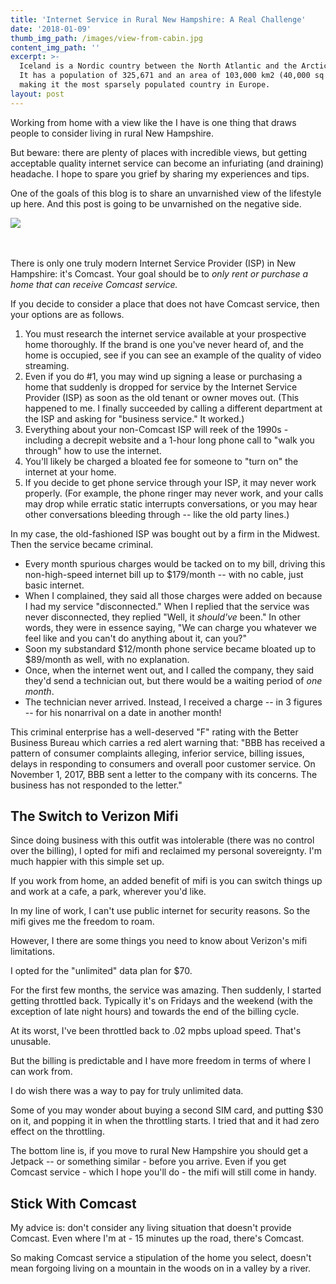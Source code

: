 ```yaml
---
title: 'Internet Service in Rural New Hampshire: A Real Challenge'
date: '2018-01-09'
thumb_img_path: /images/view-from-cabin.jpg
content_img_path: ''
excerpt: >-
  Iceland is a Nordic country between the North Atlantic and the Arctic Ocean.
  It has a population of 325,671 and an area of 103,000 km2 (40,000 sq mi),
  making it the most sparsely populated country in Europe.
layout: post
---
```

Working from home with a view like the I have is one thing that draws people to consider living in rural New Hampshire.

But beware: there are plenty of places with incredible views, but getting acceptable quality internet service can become an infuriating (and draining) headache. I hope to spare you grief by sharing my experiences and tips. 

One of the goals of this blog is to share an unvarnished view of the lifestyle up here. And this post is going to be unvarnished on the negative side.



![](/images/view-from-cabin.jpg)

\
\
There is only one truly modern Internet Service Provider (ISP) in New Hampshire: it's Comcast. Your goal should be to _only rent or purchase a home that can receive Comcast service._

If you decide to consider a place that does not have Comcast service, then your options are as follows. 

1. You must research the internet service available at your prospective home thoroughly. If the brand is one you've never heard of, and the home is occupied, see if you can see an example of the quality of video streaming.
2. Even if you do #1, you may wind up signing a lease or purchasing a home that suddenly is dropped for service by the Internet Service Provider (ISP) as soon as the old tenant or owner moves out. (This happened to me. I finally succeeded by calling a different department at the ISP and asking for "business service." It worked.) 
3. Everything about your non-Comcast ISP will reek of the 1990s - including a decrepit website and a 1-hour long phone call to "walk you through" how to use the internet. 
4. You'll likely be charged a bloated fee for someone to "turn on" the internet at your home. 
5. If you decide to get phone service through your ISP, it may never work properly. (For example, the phone ringer may never work, and your calls may drop while erratic static interrupts conversations, or you may hear other conversations bleeding through -- like the old party lines.)

In my case, the old-fashioned ISP was bought out by a firm in the Midwest. Then the service became criminal. 

* Every month spurious charges would be tacked on to my bill, driving this non-high-speed internet bill up to $179/month -- with no cable, just basic internet. 
* When I complained, they said all those charges were added on because I had my service "disconnected." When I replied that the service was never disconnected, they replied "Well, it _should've_ been." In other words, they were in essence saying, "We can charge you whatever we feel like and you can't do anything about it, can you?"
* Soon my substandard $12/month phone service became bloated up to $89/month as well, with no explanation. 
* Once, when the internet went out, and I called the company, they said they'd send a technician out, but there would be a waiting period of _one month_.
* The technician never arrived. Instead, I received a charge -- in 3 figures -- for his nonarrival on a date in another month!

This criminal enterprise has a well-deserved "F" rating with the Better Business Bureau which carries a red alert warning that: "BBB has received a pattern of consumer complaints alleging, inferior service, billing issues, delays in responding to consumers and overall poor customer service. On November 1, 2017, BBB sent a letter to the company with its concerns.  The business has not responded to the letter."

## The Switch to Verizon Mifi

Since doing business with this outfit was intolerable (there was no control over the billing), I opted for mifi and reclaimed my personal sovereignty. I'm much happier with this simple set up.

If you work from home, an added benefit of mifi is you can switch things up and work at a cafe, a park, wherever you'd like.  

In my line of work, I can't use public internet for security reasons. So the mifi gives me the freedom to roam.

However, I there are some things you need to know about Verizon's mifi limitations. 

I opted for the "unlimited" data plan for $70.

For the first few months, the service was amazing. Then suddenly, I started getting throttled back. Typically it's on Fridays and the weekend (with the exception of late night hours) and towards the end of the billing cycle. 

At its worst, I've been throttled back to .02 mpbs upload speed. That's unusable. 

But the billing is predictable and I have more freedom in terms of where I can work from. 

I do wish there was a way to pay for truly unlimited data.

Some of you may wonder about buying a second SIM card, and putting $30 on it, and popping it in when the throttling starts. I tried that and it had zero effect on the throttling.

The bottom line is, if you move to rural New Hampshire you should get a Jetpack -- or something similar - before you arrive. Even if you get Comcast service - which I hope you'll do - the mifi will still come in handy. 

## Stick With Comcast

My advice is: don't consider any living situation that doesn't provide Comcast. Even where I'm at - 15 minutes up the road, there's Comcast. 

So making Comcast service a stipulation of the home you select, doesn't mean forgoing living on a mountain in the woods on in a valley by a river.
